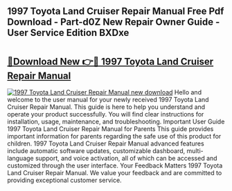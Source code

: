 ## 1997 Toyota Land Cruiser Repair Manual Free Pdf Download - Part-d0Z New Repair Owner Guide - User Service Edition BXDxe

# <h2><a href="http://bc25782.oget.top/?id=1997+Toyota+Land+Cruiser+Repair+Manual">🔗Download New 👉🔴 1997 Toyota Land Cruiser Repair Manual</a></h2>

[![1997 Toyota Land Cruiser Repair Manual new download](https://i.imgur.com/5g1atiW.png)](http://bc25782.oget.top/?id=1997+Toyota+Land+Cruiser+Repair+Manual)
Hello and welcome to the user manual for your newly received 1997 Toyota Land Cruiser Repair Manual. This guide is here to help you understand and operate your product successfully. You will find clear instructions for installation, usage, maintenance, and troubleshooting. Important User Guide 1997 Toyota Land Cruiser Repair Manual for Parents This guide provides important information for parents regarding the safe use of this product for children. 1997 Toyota Land Cruiser Repair Manual advanced features include automatic software updates, customizable dashboard, multi-language support, and voice activation, all of which can be accessed and customized through the user interface. Your Feedback Matters 1997 Toyota Land Cruiser Repair Manual. We value your feedback and are committed to providing exceptional customer service.
